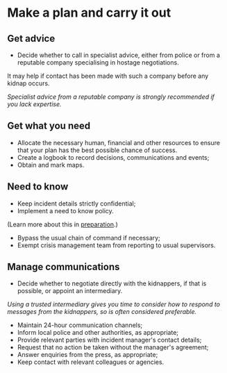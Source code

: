 [Title]: # (Make a Plan)
[Order]: # (15)

# Make a plan and carry it out

## Get advice

*   Decide whether to call in specialist advice, either from police or from a reputable company specialising in hostage negotiations.  

It may help if contact has been made with such a company before any kidnap occurs.  

_Specialist advice from a reputable company is strongly recommended if you lack expertise._

## Get what you need

*   Allocate the necessary human, financial and other resources to ensure that your plan has the best possible chance of success.
*	Create a logbook to record decisions, communications and events;
*   Obtain and mark maps.

## Need to know

*   Keep incident details strictly confidential;  
*	Implement a need to know policy.

(Learn more about this in [preparation](umbrella://lesson/preparation).) 

*	Bypass the usual chain of command if necessary; 
*	Exempt crisis management team from reporting to usual supervisors. 

## Manage communications

*   Decide whether to negotiate directly with the kidnappers, if that is possible, or appoint an intermediary.

_Using a trusted intermediary gives you time to consider how to respond to messages from the kidnappers, so is often considered preferable._

*   Maintain 24-hour communication channels;
*   Inform local police and other authorities, as appropriate;
*   Provide relevant parties with incident manager's contact details;  
*	Request that no action be taken without the manager's agreement;
*   Answer enquiries from the press, as appropriate;
*   Keep contact with relevant colleagues or agencies.







